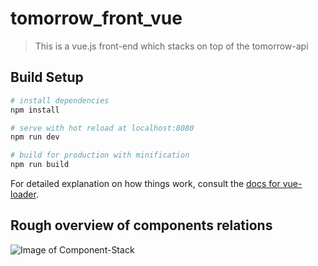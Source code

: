 # tomorrow_front_vue

> This is a vue.js front-end which stacks on top of the tomorrow-api

## Build Setup

``` bash
# install dependencies
npm install

# serve with hot reload at localhost:8080
npm run dev

# build for production with minification
npm run build
```

For detailed explanation on how things work, consult the [docs for vue-loader](http://vuejs.github.io/vue-loader).

## Rough overview of components relations

![Image of Component-Stack](https://imgur.com/zAfV4iM)
